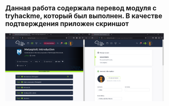 ## Данная работа содержала перевод модуля с tryhackme, который был выполнен. В качестве подтверждения приложен скриншот

<img src=https://github.com/m0xeS/ml4cyber/blob/main/prac4/thm.png>
